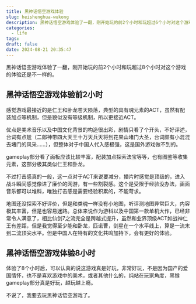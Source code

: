 ```yaml
---
title: 黑神话悟空游戏体验
slug: heishenghua-wukong
description: 黑神话悟空游戏体验了一翻，刚开始玩的前2个小时和玩超过6个小时对这个游戏的体验还是不一样的。分享一下玩黑神话悟空游戏的体验。
categories:
  - life
tags: 
draft: false
date: 2024-08-21 20:35:47
---
```


黑神话悟空游戏体验了一翻，刚开始玩的前2个小时和玩超过8个小时对这个游戏的体验还是不一样的。

## 黑神话悟空游戏体验前2小时
感觉游戏最接近的是仁王和卧龙苍天陨落，典型的具有魂元素的ACT，虽然有配装加点等机制，但是貌似没有等级机制，所以更接近ACT。

优点是美术音乐以及中国文化背景的构造很出彩，剧情只看了个开头，不好评述，台词有点尬（二郎神带四大天王十万天兵天将到花果山堵门大圣，台词颇有小混混去堵门的风采……），但整体对于中国人代入感极强，这是国外游戏做不到的。

gameplay部分看了面板应该比较丰富，配装加点探索法宝等等，也有图鉴等收集元素，这部分极其类似仁王和卧龙。

不过打击感真的一般，这一点对于ACT来说要减分，播片时感觉是顶级的，进入战斗瞬间感觉像进了廉价的网游，有一些割裂感。这个是受限于经验没办法，画面音乐都可以堆料，唯独打击感是需要经验积累的，不能苛求。

地图还没探索不好评价，但是和类魂一样没有小地图，听评测地图异常巨大，内容极其丰富，但是也容易迷路。总体来说作为游科以及中国第一款单机大作，已经非常令人满意了，相比仙剑7之流完全是跨越式提升，虽然和业界顶级ACT如战神仁王有差距，但是我觉得至少能和卧龙，匹诺曹，剑星在一个水平线上，算是一流末到二流顶尖水平。但是中国人在特有的文化共鸣加持下，会有更好的体验。

## 黑神话悟空游戏体验8小时
体验了8个小时后，可以认真的说这游戏真是好玩，非常好玩，不是因为国产的爱国情怀，也不是喜欢游戏中的美术，或者其他什么的，纯站在玩家角度，黑猴gameplay部分真是好玩，越玩越上瘾。

不说了，我要去玩黑神话悟空游戏了。